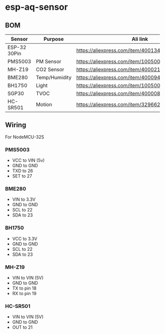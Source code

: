 # esp-aq-sensor


## BOM



| Sensor  | Purpose       | Ali link                                          | Docs                                              |
|---------|---------------|---------------------------------------------------|---------------------------------------------------|
| ESP-32 30Pin|           |  https://aliexpress.com/item/4001340660273.html   |                                                   |
| PMS5003 | PM Sensor     | https://aliexpress.com/item/1005001793669306.html | https://esphome.io/components/sensor/pmsx003.html |
| MH-Z19  | CO2 Sensor    | https://aliexpress.com/item/4000212024923.html    | https://esphome.io/components/sensor/mhz19.html   |
| BME280  | Temp/Humidity | https://aliexpress.com/item/4000943231922.html    | https://esphome.io/components/sensor/bme280.html  |
| BH1750  | Light         | https://aliexpress.com/item/1005001944148809.html | https://esphome.io/components/sensor/bh1750.html  |
| SGP30   | TVOC          | https://aliexpress.com/item/4000080488619.html    | https://esphome.io/components/sensor/sgp30.html   |
| HC-SR501| Motion        | https://aliexpress.com/item/32966240175.html      | https://esphome.io/cookbook/pir.html              |

## Wiring
For NodeMCU-32S 

### PMS5003
- VCC to VIN (5v)
- GND to GND
- TXD to 26
- SET to 27

### BME280
- VIN to 3.3V
- GND to GND
- SCL to 22
- SDA to 23

### BH1750
- VCC to 3.3V
- GND to GND
- SCL to 22
- SDA to 23


### MH-Z19
 - VIN to VIN (5V)
 - GND to GND
 - TX to pin 18
 - RX to pin 19
 
 ### HC-SR501
 - VIN to VIN (5V)
 - GND to GND
 - OUT to 21
